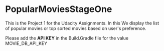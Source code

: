 # PopularMoviesStageOne


This is the Project 1 for the Udacity Assignments.
In this We display the list of popular movies or top sorted movies based on user's preference.


Please add the <b>API KEY</b> in the Build.Gradle file for the value MOVIE_DB_API_KEY
